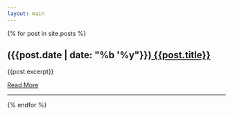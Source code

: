 ```yaml
---
layout: main
---
```

{% for post in site.posts %}

## <span class="archive-date">({{post.date | date: "%b '%y"}})</span>[ {{post.title}}]({{site.baseurl}}{{post.url}})

<div class="archive-summary">{{post.excerpt}}</div>

  [Read More]({{post.url}})
  <hr>
{% endfor %}
